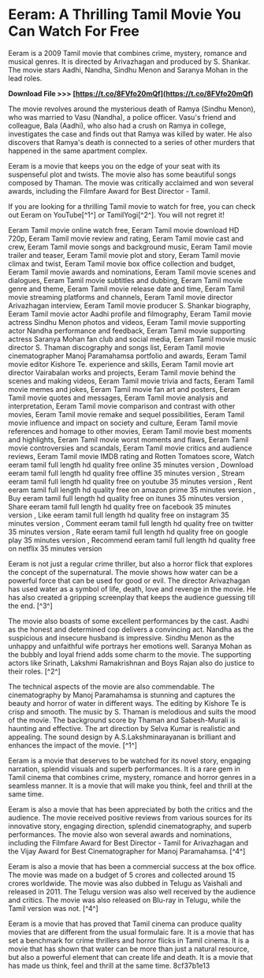 # Eeram: A Thrilling Tamil Movie You Can Watch For Free
 
Eeram is a 2009 Tamil movie that combines crime, mystery, romance and musical genres. It is directed by Arivazhagan and produced by S. Shankar. The movie stars Aadhi, Nandha, Sindhu Menon and Saranya Mohan in the lead roles.
 
**Download File >>> [https://t.co/8FVfo20mQf](https://t.co/8FVfo20mQf)**


 
The movie revolves around the mysterious death of Ramya (Sindhu Menon), who was married to Vasu (Nandha), a police officer. Vasu's friend and colleague, Bala (Aadhi), who also had a crush on Ramya in college, investigates the case and finds out that Ramya was killed by water. He also discovers that Ramya's death is connected to a series of other murders that happened in the same apartment complex.
 
Eeram is a movie that keeps you on the edge of your seat with its suspenseful plot and twists. The movie also has some beautiful songs composed by Thaman. The movie was critically acclaimed and won several awards, including the Filmfare Award for Best Director - Tamil.
 
If you are looking for a thrilling Tamil movie to watch for free, you can check out Eeram on YouTube[^1^] or TamilYogi[^2^]. You will not regret it!
 
Eeram Tamil movie online watch free,  Eeram Tamil movie download HD 720p,  Eeram Tamil movie review and rating,  Eeram Tamil movie cast and crew,  Eeram Tamil movie songs and background music,  Eeram Tamil movie trailer and teaser,  Eeram Tamil movie plot and story,  Eeram Tamil movie climax and twist,  Eeram Tamil movie box office collection and budget,  Eeram Tamil movie awards and nominations,  Eeram Tamil movie scenes and dialogues,  Eeram Tamil movie subtitles and dubbing,  Eeram Tamil movie genre and theme,  Eeram Tamil movie release date and time,  Eeram Tamil movie streaming platforms and channels,  Eeram Tamil movie director Arivazhagan interview,  Eeram Tamil movie producer S. Shankar biography,  Eeram Tamil movie actor Aadhi profile and filmography,  Eeram Tamil movie actress Sindhu Menon photos and videos,  Eeram Tamil movie supporting actor Nandha performance and feedback,  Eeram Tamil movie supporting actress Saranya Mohan fan club and social media,  Eeram Tamil movie music director S. Thaman discography and songs list,  Eeram Tamil movie cinematographer Manoj Paramahamsa portfolio and awards,  Eeram Tamil movie editor Kishore Te. experience and skills,  Eeram Tamil movie art director Vairabalan works and projects,  Eeram Tamil movie behind the scenes and making videos,  Eeram Tamil movie trivia and facts,  Eeram Tamil movie memes and jokes,  Eeram Tamil movie fan art and posters,  Eeram Tamil movie quotes and messages,  Eeram Tamil movie analysis and interpretation,  Eeram Tamil movie comparison and contrast with other movies,  Eeram Tamil movie remake and sequel possibilities,  Eeram Tamil movie influence and impact on society and culture,  Eeram Tamil movie references and homage to other movies,  Eeram Tamil movie best moments and highlights,  Eeram Tamil movie worst moments and flaws,  Eeram Tamil movie controversies and scandals,  Eeram Tamil movie critics and audience reviews,  Eeram Tamil movie IMDB rating and Rotten Tomatoes score,  Watch eeram tamil full length hd quality free online 35 minutes version ,  Download eeram tamil full length hd quality free offline 35 minutes version ,  Stream eeram tamil full length hd quality free on youtube 35 minutes version ,  Rent eeram tamil full length hd quality free on amazon prime 35 minutes version ,  Buy eeram tamil full length hd quality free on itunes 35 minutes version ,  Share eeram tamil full length hd quality free on facebook 35 minutes version ,  Like eeram tamil full length hd quality free on instagram 35 minutes version ,  Comment eeram tamil full length hd quality free on twitter 35 minutes version ,  Rate eeram tamil full length hd quality free on google play 35 minutes version ,  Recommend eeram tamil full length hd quality free on netflix 35 minutes version
  
Eeram is not just a regular crime thriller, but also a horror flick that explores the concept of the supernatural. The movie shows how water can be a powerful force that can be used for good or evil. The director Arivazhagan has used water as a symbol of life, death, love and revenge in the movie. He has also created a gripping screenplay that keeps the audience guessing till the end. [^3^]
 
The movie also boasts of some excellent performances by the cast. Aadhi as the honest and determined cop delivers a convincing act. Nandha as the suspicious and insecure husband is impressive. Sindhu Menon as the unhappy and unfaithful wife portrays her emotions well. Saranya Mohan as the bubbly and loyal friend adds some charm to the movie. The supporting actors like Srinath, Lakshmi Ramakrishnan and Boys Rajan also do justice to their roles. [^2^]
 
The technical aspects of the movie are also commendable. The cinematography by Manoj Paramahamsa is stunning and captures the beauty and horror of water in different ways. The editing by Kishore Te is crisp and smooth. The music by S. Thaman is melodious and suits the mood of the movie. The background score by Thaman and Sabesh-Murali is haunting and effective. The art direction by Selva Kumar is realistic and appealing. The sound design by A.S.Lakshminarayanan is brilliant and enhances the impact of the movie. [^1^]
 
Eeram is a movie that deserves to be watched for its novel story, engaging narration, splendid visuals and superb performances. It is a rare gem in Tamil cinema that combines crime, mystery, romance and horror genres in a seamless manner. It is a movie that will make you think, feel and thrill at the same time.
  
Eeram is also a movie that has been appreciated by both the critics and the audience. The movie received positive reviews from various sources for its innovative story, engaging direction, splendid cinematography, and superb performances. The movie also won several awards and nominations, including the Filmfare Award for Best Director - Tamil for Arivazhagan and the Vijay Award for Best Cinematographer for Manoj Paramahamsa. [^4^]
 
Eeram is also a movie that has been a commercial success at the box office. The movie was made on a budget of 5 crores and collected around 15 crores worldwide. The movie was also dubbed in Telugu as Vaishali and released in 2011. The Telugu version was also well received by the audience and critics. The movie was also released on Blu-ray in Telugu, while the Tamil version was not. [^4^]
 
Eeram is a movie that has proved that Tamil cinema can produce quality movies that are different from the usual formulaic fare. It is a movie that has set a benchmark for crime thrillers and horror flicks in Tamil cinema. It is a movie that has shown that water can be more than just a natural resource, but also a powerful element that can create life and death. It is a movie that has made us think, feel and thrill at the same time.
 8cf37b1e13
 
